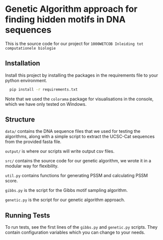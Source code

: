 
# Genetic Algorithm approach for finding hidden motifs in DNA sequences

This is the source code for our project for `1000WETCOB Inleiding tot computationele biologie` 


## Installation

Install this project by installing the packages in the requirements file to your python environment.

```bash
  pip install -r requirements.txt
```

Note that we used the `colorama` package for visualisations in the console, which we have only tested on Windows.
    
## Structure

`data/` contains the DNA sequence files that we used for testing the algorithms, 
along with a simple script to extract the UCSC-Cat sequences from the provided fasta file.

`output/` is where our scripts will write output csv files.

`src/` contains the source code for our genetic algorithm, we wrote it in a modular way for flexibility.

`util.py` contains functions for generating PSSM and calculating PSSM score.

`gibbs.py` is the script for the Gibbs motif sampling algorithm.

`genetic.py` is the script for our genetic algorithm approach.


## Running Tests

To run tests, see the first lines of the `gibbs.py` and `genetic.py` scripts.
They contain configuration variables which you can change to your needs.

